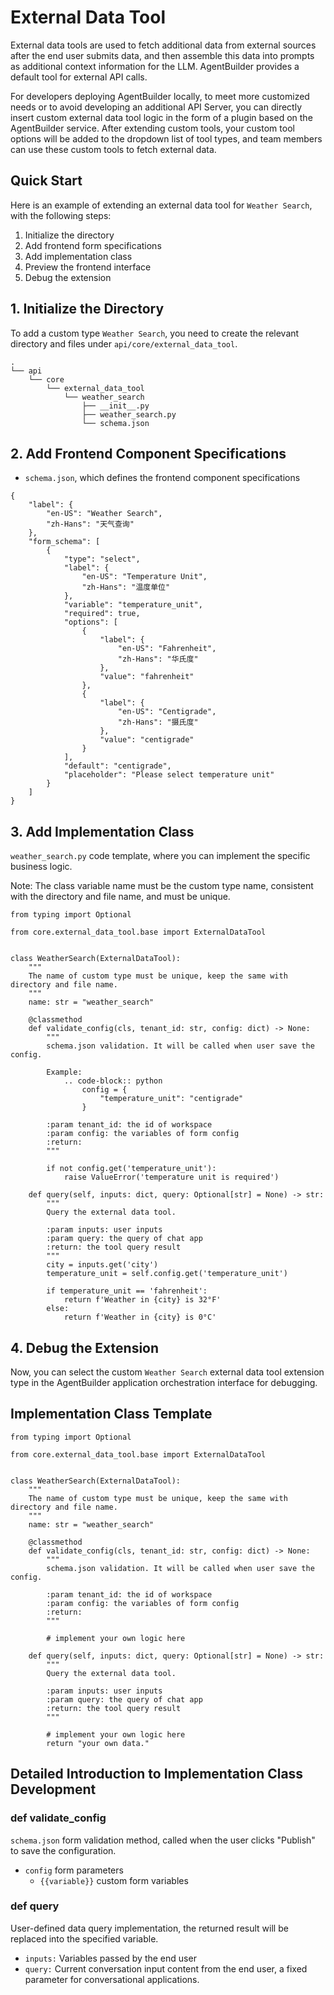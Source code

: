 # External Data Tool

External data tools are used to fetch additional data from external sources after the end user submits data, and then assemble this data into prompts as additional context information for the LLM. AgentBuilder provides a default tool for external API calls.

For developers deploying AgentBuilder locally, to meet more customized needs or to avoid developing an additional API Server, you can directly insert custom external data tool logic in the form of a plugin based on the AgentBuilder service. After extending custom tools, your custom tool options will be added to the dropdown list of tool types, and team members can use these custom tools to fetch external data.

## Quick Start

Here is an example of extending an external data tool for ```Weather Search```, with the following steps:

1. Initialize the directory
2. Add frontend form specifications
3. Add implementation class
4. Preview the frontend interface
5. Debug the extension

## 1. Initialize the Directory

To add a custom type ```Weather Search```, you need to create the relevant directory and files under ```api/core/external_data_tool```. 

```
.
└── api
    └── core
        └── external_data_tool
            └── weather_search
                ├── __init__.py
                ├── weather_search.py
                └── schema.json
```

## 2. Add Frontend Component Specifications

- ```schema.json```, which defines the frontend component specifications

```
{
    "label": {
        "en-US": "Weather Search",
        "zh-Hans": "天气查询"
    },
    "form_schema": [
        {
            "type": "select",
            "label": {
                "en-US": "Temperature Unit",
                "zh-Hans": "温度单位"
            },
            "variable": "temperature_unit",
            "required": true,
            "options": [
                {
                    "label": {
                        "en-US": "Fahrenheit",
                        "zh-Hans": "华氏度"
                    },
                    "value": "fahrenheit"
                },
                {
                    "label": {
                        "en-US": "Centigrade",
                        "zh-Hans": "摄氏度"
                    },
                    "value": "centigrade"
                }
            ],
            "default": "centigrade",
            "placeholder": "Please select temperature unit"
        }
    ]
}
``` 

## 3. Add Implementation Class

```weather_search.py``` code template, where you can implement the specific business logic. 

Note: The class variable name must be the custom type name, consistent with the directory and file name, and must be unique. 

```
from typing import Optional

from core.external_data_tool.base import ExternalDataTool


class WeatherSearch(ExternalDataTool):
    """
    The name of custom type must be unique, keep the same with directory and file name.
    """
    name: str = "weather_search"

    @classmethod
    def validate_config(cls, tenant_id: str, config: dict) -> None:
        """
        schema.json validation. It will be called when user save the config.

        Example:
            .. code-block:: python
                config = {
                    "temperature_unit": "centigrade"
                }

        :param tenant_id: the id of workspace
        :param config: the variables of form config
        :return:
        """

        if not config.get('temperature_unit'):
            raise ValueError('temperature unit is required')

    def query(self, inputs: dict, query: Optional[str] = None) -> str:
        """
        Query the external data tool.

        :param inputs: user inputs
        :param query: the query of chat app
        :return: the tool query result
        """
        city = inputs.get('city')
        temperature_unit = self.config.get('temperature_unit')

        if temperature_unit == 'fahrenheit':
            return f'Weather in {city} is 32°F'
        else:
            return f'Weather in {city} is 0°C'
```

## 4. Debug the Extension

Now, you can select the custom ```Weather Search``` external data tool extension type in the AgentBuilder application orchestration interface for debugging.

## Implementation Class Template 

```
from typing import Optional

from core.external_data_tool.base import ExternalDataTool


class WeatherSearch(ExternalDataTool):
    """
    The name of custom type must be unique, keep the same with directory and file name.
    """
    name: str = "weather_search"

    @classmethod
    def validate_config(cls, tenant_id: str, config: dict) -> None:
        """
        schema.json validation. It will be called when user save the config.

        :param tenant_id: the id of workspace
        :param config: the variables of form config
        :return:
        """

        # implement your own logic here

    def query(self, inputs: dict, query: Optional[str] = None) -> str:
        """
        Query the external data tool.

        :param inputs: user inputs
        :param query: the query of chat app
        :return: the tool query result
        """
       
        # implement your own logic here
        return "your own data."
```

## Detailed Introduction to Implementation Class Development

### def validate_config

```schema.json``` form validation method, called when the user clicks "Publish" to save the configuration.

- ```config``` form parameters
    - ```{{variable}}``` custom form variables

### def query

User-defined data query implementation, the returned result will be replaced into the specified variable.

- ```inputs:``` Variables passed by the end user
- ```query:``` Current conversation input content from the end user, a fixed parameter for conversational applications.


